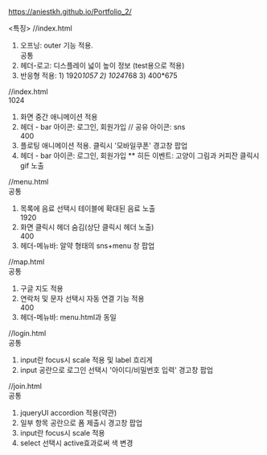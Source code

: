 https://aniestkh.github.io/Portfolio_2/

<특징>
//index.html
1. 오프닝: outer 기능 적용. 
<br>공통 <br>
1. 헤더-로고: 디스플레이 넓이 높이 정보 (test용으로 적용)
2. 반응형 적용: 1) 1920*1057 2) 1024*768 3) 400*675 

//index.html
<br>1024<br>
1. 화면 중간 애니메이션 적용
2. 헤더 - bar 아이콘: 로그인, 회원가입 // 공유 아이콘: sns
<br>400<br>
1. 플로팅 애니메이션 적용. 클릭시 '모바일쿠폰' 경고창 팝업
2. 헤더 - bar 아이콘: 로그인, 회원가입
  ** 히든 이벤트: 고양이 그림과 커피잔 클릭시 gif 노출

//menu.html
<br>공통<br>
1. 목록에 음료 선택시 테이블에 확대된 음료 노출
<br>1920<br>
1. 화면 클릭시 헤더 숨김(상단 클릭시 헤더 노출)
<br>400<br>
1. 헤더-메뉴바: 알약 형태의 sns+menu 창 팝업

//map.html
<br>공통<br>
1. 구글 지도 적용
2. 연락처 및 문자 선택시 자동 연결 기능 적용
<br>400<br>
1. 헤더-메뉴바: menu.html과 동일

//login.html
<br>공통<br>
1. input란 focus시 scale 적용 및 label 흐리게
2. input 공란으로 로그인 선택시 '아이디/비밀번호 입력' 경고창 팝업

//join.html
<br>공통<br>
1. jqueryUI accordion 적용(약관)
2. 일부 항목 공란으로 폼 제출시 경고창 팝업
3. input란 focus시 scale 적용
4. select 선택시 active효과로써 색 변경


